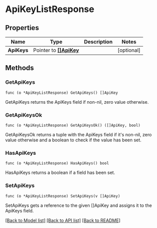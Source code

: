 # ApiKeyListResponse

## Properties

Name | Type | Description | Notes
------------ | ------------- | ------------- | -------------
**ApiKeys** | Pointer to [**[]ApiKey**](ApiKey.md) |  | [optional] 

## Methods

### GetApiKeys

`func (o *ApiKeyListResponse) GetApiKeys() []ApiKey`

GetApiKeys returns the ApiKeys field if non-nil, zero value otherwise.

### GetApiKeysOk

`func (o *ApiKeyListResponse) GetApiKeysOk() ([]ApiKey, bool)`

GetApiKeysOk returns a tuple with the ApiKeys field if it's non-nil, zero value otherwise
and a boolean to check if the value has been set.

### HasApiKeys

`func (o *ApiKeyListResponse) HasApiKeys() bool`

HasApiKeys returns a boolean if a field has been set.

### SetApiKeys

`func (o *ApiKeyListResponse) SetApiKeys(v []ApiKey)`

SetApiKeys gets a reference to the given []ApiKey and assigns it to the ApiKeys field.


[[Back to Model list]](../README.md#documentation-for-models) [[Back to API list]](../README.md#documentation-for-api-endpoints) [[Back to README]](../README.md)


